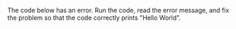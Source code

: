The code below has an error. Run the code, read the error message, and fix the
problem so that the code correctly prints "Hello World".